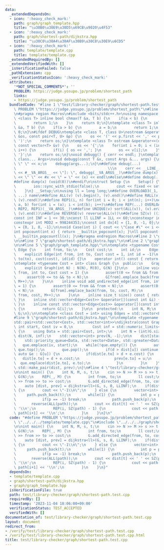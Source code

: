 ```yaml
---
data:
  _extendedDependsOn:
  - icon: ':heavy_check_mark:'
    path: graph/graph_template.hpp
    title: "\u30B0\u30E9\u30D5\u69CB\u9020\u4F53"
  - icon: ':heavy_check_mark:'
    path: graph/shortest-path/dijkstra.hpp
    title: "\u30C0\u30A4\u30AF\u30B9\u30C8\u30E9\u6CD5"
  - icon: ':heavy_check_mark:'
    path: template/template.cpp
    title: template/template.cpp
  _extendedRequiredBy: []
  _extendedVerifiedWith: []
  _isVerificationFailed: false
  _pathExtension: cpp
  _verificationStatusIcon: ':heavy_check_mark:'
  attributes:
    '*NOT_SPECIAL_COMMENTS*': ''
    PROBLEM: https://judge.yosupo.jp/problem/shortest_path
    links:
    - https://judge.yosupo.jp/problem/shortest_path
  bundledCode: "#line 1 \"test/library-checker/graph/shortest-path.test.cpp\"\n#define\
    \ PROBLEM \"https://judge.yosupo.jp/problem/shortest_path\"\n#line 1 \"template/template.cpp\"\
    \n#pragma region Macros\n#include <bits/stdc++.h>\nusing namespace std;\ntemplate\
    \ <class T> inline bool chmax(T &a, T b) {\n    if(a < b) {\n        a = b;\n\
    \        return 1;\n    }\n    return 0;\n}\ntemplate <class T> inline bool chmin(T\
    \ &a, T b) {\n    if(a > b) {\n        a = b;\n        return 1;\n    }\n    return\
    \ 0;\n}\n#ifdef DEBUG\ntemplate <class T, class U>\nostream &operator<<(ostream\
    \ &os, const pair<T, U> &p) {\n    os << '(' << p.first << ',' << p.second <<\
    \ ')';\n    return os;\n}\ntemplate <class T> ostream &operator<<(ostream &os,\
    \ const vector<T> &v) {\n    os << '{';\n    for(int i = 0; i < (int)v.size();\
    \ i++) {\n        if(i) { os << ','; }\n        os << v[i];\n    }\n    os <<\
    \ '}';\n    return os;\n}\nvoid debugg() { cerr << endl; }\ntemplate <class T,\
    \ class... Args>\nvoid debugg(const T &x, const Args &... args) {\n    cerr <<\
    \ \" \" << x;\n    debugg(args...);\n}\n#define debug(...)                   \
    \                                          \\\n    cerr << __LINE__ << \" [\"\
    \ << #__VA_ARGS__ << \"]: \", debugg(__VA_ARGS__)\n#define dump(x) cerr << __LINE__\
    \ << \" \" << #x << \" = \" << (x) << endl\n#else\n#define debug(...) (void(0))\n\
    #define dump(x) (void(0))\n#endif\n\nstruct Setup {\n    Setup() {\n        cin.tie(0);\n\
    \        ios::sync_with_stdio(false);\n        cout << fixed << setprecision(15);\n\
    \    }\n} __Setup;\n\nusing ll = long long;\n#define OVERLOAD3(_1, _2, _3, name,\
    \ ...) name\n#define ALL(v) (v).begin(), (v).end()\n#define RALL(v) (v).rbegin(),\
    \ (v).rend()\n#define REP1(i, n) for(int i = 0; i < int(n); i++)\n#define REP2(i,\
    \ a, b) for(int i = (a); i < int(b); i++)\n#define REP(...) OVERLOAD3(__VA_ARGS__,\
    \ REP2, REP1)(__VA_ARGS__)\n#define UNIQUE(v) sort(ALL(v)), (v).erase(unique(ALL(v)),\
    \ (v).end())\n#define REVERSE(v) reverse(ALL(v))\n#define SZ(v) ((int)(v).size())\n\
    const int INF = 1 << 30;\nconst ll LLINF = 1LL << 60;\nconstexpr int MOD = 1000000007;\n\
    constexpr int MOD2 = 998244353;\nconst int dx[4] = {1, 0, -1, 0};\nconst int dy[4]\
    \ = {0, 1, 0, -1};\n\nvoid Case(int i) { cout << \"Case #\" << i << \": \"; }\n\
    int popcount(int x) { return __builtin_popcount(x); }\nll popcount(ll x) { return\
    \ __builtin_popcountll(x); }\n#pragma endregion Macros\n#line 2 \"graph/shortest-path/dijkstra.hpp\"\
    \n\n#line 7 \"graph/shortest-path/dijkstra.hpp\"\n\n#line 2 \"graph/graph_template.hpp\"\
    \n\n#line 5 \"graph/graph_template.hpp\"\n\ntemplate <typename Cost = int> struct\
    \ Edge {\n    int from, to;\n    Cost cost;\n    int id;\n    Edge() = default;\n\
    \    explicit Edge(int from, int to, Cost cost = 1, int id = -1)\n        : from(from),\
    \ to(to), cost(cost), id(id) {}\n    operator int() const { return to; }\n};\n\
    \ntemplate <typename Cost = int> class Graph {\n  public:\n    Graph() = default;\n\
    \    explicit Graph(int N) : N(N), M(0), G(N) {}\n\n    inline void add_directed_edge(int\
    \ from, int to, Cost cost = 1) {\n        assert(0 <= from && from < N);\n   \
    \     assert(0 <= to && to < N);\n        G[from].emplace_back(from, to, cost,\
    \ M++);\n    }\n\n    inline void add_undirected_edge(int from, int to, Cost cost\
    \ = 1) {\n        assert(0 <= from && from < N);\n        assert(0 <= to && to\
    \ < N);\n        G[from].emplace_back(from, to, cost, M);\n        G[to].emplace_back(to,\
    \ from, cost, M++);\n    }\n\n    inline size_t size() const { return G.size();\
    \ }\n    inline std::vector<Edge<Cost>> &operator[](const int &i) { return G[i];\
    \ }\n    inline const std::vector<Edge<Cost>> &operator[](const int &i) const\
    \ {\n        return G[i];\n    }\n\n  protected:\n    int N, M;\n    std::vector<std::vector<Edge<Cost>>>\
    \ G;\n};\n\ntemplate <class Cost = int> using Edges = std::vector<Edge<Cost>>;\n\
    #line 9 \"graph/shortest-path/dijkstra.hpp\"\n\ntemplate <typename Cost = int>\n\
    std::pair<std::vector<Cost>, std::vector<int>>\ndijkstra(const Graph<Cost> &G,\
    \ int start, Cost iv = 0,\n         Cost inf = std::numeric_limits<Cost>::max())\
    \ {\n    using Data = std::pair<Cost, int>;\n    int N = (int)G.size();\n    std::vector<Cost>\
    \ dist(N, inf);\n    std::vector<int> prev(N, -1);\n\n    dist[start] = iv;\n\
    \    std::priority_queue<Data, std::vector<Data>, std::greater<Data>> que;\n \
    \   que.emplace(iv, start);\n    while(!que.empty()) {\n        auto [d, u] =\
    \ que.top();\n        que.pop();\n        if(d > dist[u]) continue;\n        for(const\
    \ auto &e : G[u]) {\n            if(dist[e.to] > d + e.cost) {\n             \
    \   dist[e.to] = d + e.cost;\n                prev[e.to] = u;\n              \
    \  que.emplace(dist[e.to], e.to);\n            }\n        }\n    }\n\n    return\
    \ std::make_pair(dist, prev);\n}\n#line 4 \"test/library-checker/graph/shortest-path.test.cpp\"\
    \n\nint main() {\n    int N, M, s, t;\n    cin >> N >> M >> s >> t;\n    Graph<ll>\
    \ G(N);\n    REP(_, M) {\n        int from, to;\n        ll cost;\n        cin\
    \ >> from >> to >> cost;\n        G.add_directed_edge(from, to, cost);\n    }\n\
    \    auto [dist, prev] = dijkstra<ll>(G, s, 0, LLINF);\n    if(dist[t] == LLINF)\
    \ {\n        cout << \"-1\\n\";\n    } else {\n        vector<int> path;\n   \
    \     path.push_back(t);\n        while(1) {\n            int p = prev[path.back()];\n\
    \            if(p == -1) break;\n            path.push_back(p);\n        }\n \
    \       reverse(ALL(path));\n        cout << dist[t] << ' ' << SZ(path) - 1 <<\
    \ '\\n';\n        REP(i, SZ(path) - 1) {\n            cout << path[i] << ' ' <<\
    \ path[i+1] << '\\n';\n        }\n    }\n}\n"
  code: "#define PROBLEM \"https://judge.yosupo.jp/problem/shortest_path\"\n#include\
    \ \"../../../template/template.cpp\"\n#include \"../../../graph/shortest-path/dijkstra.hpp\"\
    \n\nint main() {\n    int N, M, s, t;\n    cin >> N >> M >> s >> t;\n    Graph<ll>\
    \ G(N);\n    REP(_, M) {\n        int from, to;\n        ll cost;\n        cin\
    \ >> from >> to >> cost;\n        G.add_directed_edge(from, to, cost);\n    }\n\
    \    auto [dist, prev] = dijkstra<ll>(G, s, 0, LLINF);\n    if(dist[t] == LLINF)\
    \ {\n        cout << \"-1\\n\";\n    } else {\n        vector<int> path;\n   \
    \     path.push_back(t);\n        while(1) {\n            int p = prev[path.back()];\n\
    \            if(p == -1) break;\n            path.push_back(p);\n        }\n \
    \       reverse(ALL(path));\n        cout << dist[t] << ' ' << SZ(path) - 1 <<\
    \ '\\n';\n        REP(i, SZ(path) - 1) {\n            cout << path[i] << ' ' <<\
    \ path[i+1] << '\\n';\n        }\n    }\n}"
  dependsOn:
  - template/template.cpp
  - graph/shortest-path/dijkstra.hpp
  - graph/graph_template.hpp
  isVerificationFile: true
  path: test/library-checker/graph/shortest-path.test.cpp
  requiredBy: []
  timestamp: '2023-11-04 18:06:00+09:00'
  verificationStatus: TEST_ACCEPTED
  verifiedWith: []
documentation_of: test/library-checker/graph/shortest-path.test.cpp
layout: document
redirect_from:
- /verify/test/library-checker/graph/shortest-path.test.cpp
- /verify/test/library-checker/graph/shortest-path.test.cpp.html
title: test/library-checker/graph/shortest-path.test.cpp
---
```

